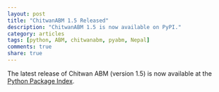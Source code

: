 ```yaml
---
layout: post
title: "ChitwanABM 1.5 Released"
description: "ChitwanABM 1.5 is now available on PyPI."
category: articles
tags: [python, ABM, chitwanabm, pyabm, Nepal]
comments: true
share: true
---
```


The latest release of Chitwan ABM (version 1.5) is now available at the 
[Python Package Index](http://pypi.python.org/pypi/chitwanabm/1.5).

